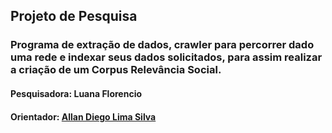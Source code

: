 ## Projeto de Pesquisa

### Programa de extração de dados, crawler para percorrer dado uma rede e indexar seus dados solicitados, para assim realizar a criação de um Corpus Relevância Social.

#### Pesquisadora: Luana Florencio
#### Orientador: [Allan Diego Lima Silva](https://github.com/allan-diego)
